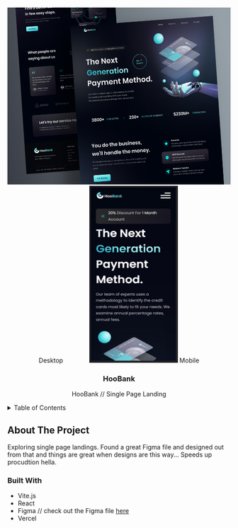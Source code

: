 <a name="readme-top"></a>
<!-- PROJECT LOGO -->
<br />
<div align="center">
    <img src="images/hoobanksplash.png" alt="Splash" width="600" height="400">
    Desktop
    &nbsp; &nbsp; &nbsp; &nbsp; &nbsp; &nbsp; &nbsp;
    <img src="images/hoobanksplashmobile.jpg" alt="Splash" width="200" height="400">
    Mobile
</div>
<div align="center">
<h3 align="center">HooBank</h3>
  <p align="center">
    HooBank // Single Page Landing
    <br />
  </p>
</div>



<!-- TABLE OF CONTENTS -->
<details>
  <summary>Table of Contents</summary>
  <ol>
    <li>
      <a href="#about-the-project">About The Project</a>
      <ul>
        <li><a href="#built-with">Built With</a></li>
      </ul>
    </li>
  </ol>
</details>



<!-- ABOUT THE PROJECT -->
## About The Project
Exploring single page landings. Found a great Figma file and designed out from that and things are great when designs are this way... Speeds up procudtion hella.

### Built With
* Vite.js
* React
* Figma // check out the Figma file <a href="https://www.figma.com/file/WnoAGy24iwoRnJ79m5MgXL/HooBank?node-id=0%3A1&t=RzWYc0RMa2q9ovLK-1">here</a> 
* Vercel
